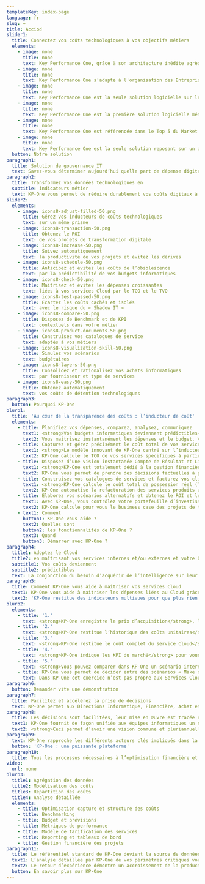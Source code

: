 ```yaml
---
templateKey: index-page
language: fr
slug: +
title: Acciod
slider1:
  title: Connectez vos coûts technologiques à vos objectifs métiers
  elements:
    - image: none
      title: none
      text: Key Performance One, grâce à son architecture inédite agrège et structure les données de bout en bout et en assure le cycle de vie
    - image: none
      title: none
      text: Key Performance One s'adapte à l'organisation des Entreprises et des Administrations en identifiant qui sont les producteurs de services informatiques et qui en sont les consommateurs
    - image: none
      title: none
      text: Key Performance One est la seule solution logicielle sur le Cloud (SaaS) qui permet aux organisations de partager les mêmes métriques budgétaires IT de détention et de valeur (TCO-TVO)
    - image: none
      title: none
      text: Key Performance One est la première solution logicielle métier qui permet de rapprocher, planifier et connecter les dépenses et les investissements du numérique
    - image: none
      title: none
      text: Key Performance One est référencée dans le Top 5 du Market Guide Gartner parmi les solutions « IT Financial & Business Management » ITFM-ITBM
    - image: none
      title: none
      text: Key Performance One est la seule solution reposant sur un algorithme métier des Technologies de l'Information (IT) totalement intégré et s'appuyant sur un modèle de données unique
  button: Notre solution
paragraph1:
  title: Solution de gouvernance IT
  text: Savez-vous déterminer aujourd’hui quelle part de dépense digitale/technologique contient vos produits et/ou services et quelle part devrez-vous demain y consacrer pour atteindre vos objectifs de croissance ?
paragraph2:
  title: Transformez vos données technologiques en
  subtitle: indicateurs métier
  text: KP-One vous permet de réduire durablement vos coûts digitaux à leur réel taux d’usage et d’aligner vos investissements technologiques sur les besoins stratégiques de vos métiers.
slider2:
  elements:
    - image: icons8-adjust-filled-50.png
      title: Gérez vos inducteurs de coûts technologiques
      text: sur un même prisme
    - image: icons8-transaction-50.png
      title: Obtenez le ROI
      text: de vos projets de transformation digitale
    - image: icons8-increase-50.png
      title: Suivez automatiquement
      text: la productivité de vos projets et évitez les dérives
    - image: icons8-schedule-50.png
      title: Anticipez et évitez les coûts de l’obsolescence
      text: par la prédictibilité de vos budgets informatiques
    - image: icons8-check-50.png
      title: Maitrisez et évitez les dépenses croissantes
      text: liées à vos services Cloud par le TCO et le TVO
    - image: icons8-test-passed-50.png
      title: Ecartez les coûts cachés et isolés
      text: avec le risque du « Shadow IT »
    - image: icons8-compare-50.png
      title: Disposez de Benchmark et de KPI
      text: contextuels dans votre métier
    - image: icons8-product-documents-50.png
      title: Construisez vos catalogues de service
      text: adaptés à vos métiers
    - image: icons8-visualization-skill-50.png
      title: Simulez vos scénarios
      text: budgétaires
    - image: icons8-layers-50.png
      title: Consolidez et rationalisez vos achats informatiques
      text: par fournisseur et type de services
    - image: icons8-easy-50.png
      title: Obtenez automatiquement
      text: vos coûts de détention technologiques
paragraph3:
  button: Pourquoi KP-One
blurb1:
  title: 'Au cœur de la transparence des coûts : l’inducteur de coût'
  elements:
    - title: Planifiez vos dépenses, comparez, analysez, communiquez
      text1: <strong>Vos budgets informatiques deviennent prédictibles</strong> car KP-One les calcule à partir de vos coûts réels, fixes ou variables.
      text2: Vous maitrisez instantanément les dépenses et le budget. Vous pouvez simuler vos prochains budgets, les comparer entre eux et aux exercices précédents.
    - title: Capturez et gérez précisément le coût total de vos services informatiques (TCO)
      text1: <strong>Le modèle innovant de KP-One centré sur l’inducteur de coût</strong> vous permet de relier l’ensemble des ressources technologiques à l’ensemble de leurs coûts.
      text2: KP-One calcule le TCO de vos services spécifiques à partir de l’ensemble des inducteurs de coûts attachés à chaque ressource technologique.
    - title: Disposez d’une vision instantanée Compte de Résultat et Liquidités quel que soit le périmètre budgétaire ou le projet d’investissement analysé
      text1: <strong>KP-One est totalement dédié à la gestion financière IT et à la gouvernance informatique</strong> ce qui vous permet de réunir l’ensemble des décisionnaires financiers et technologiques.
      text2: KP-One vous permet de prendre des décisions factuelles à partir des vues synchronisées liquidités et compte de résultat quel que soit le périmètre analysé ou simulé.
    - title: Construisez vos catalogues de services et facturez vos clients internes en toute transparence
      text1: <strong>KP-One calcule le coût total de possession réel (TCO)</strong> pour chaque consommateur/ utilisateur des services. KP-One vous assiste dans la construction de vos catalogues de services spécifiques, vos unités d’œuvre et vos KPI contextuels.
      text2: KP-One automatise la refacturation des services produits aux clients consommateurs.
    - title: Elaborez vos scénarios alternatifs et obtenez le ROI et le Payback  de vos projets de transformation digitale
      text1: Avec KP-One, vous contrôlez votre portefeuille d’investissements digitaux et mesurez les gains de vos projets (benefit tracking) et l’impact de leur productivité sur vos budgets de fonctionnement.
      text2: KP-One calcule pour vous le business case des projets de transformation digitale en comparant les coûts complets de fonctionnement initiaux et cibles. Vous anticipez ainsi l’obsolescence technologique et les surcoûts.
    - text1: Comment
      button1: KP-One vous aide ?
      text2: Quelles sont
      button2: les fonctionnalités de KP-One ?
      text3: Quand
      button3: Démarrer avec KP-One ?
paragraph4:
  title1: Adoptez le Cloud
  title2: en maîtrisant vos services internes et/ou externes et votre budget
  subtitle1: Vos coûts deviennent
  subtitle2: prédictibles
  text: La conjonction du besoin d’acquérir de l’intelligence sur leur marché et la puissance des offres technologiques déclenche une priorité d’investissement dans le numérique. De ce fait, les entreprises axent leur stratégie sur l’acquisition et le traitement des données rendu possible par le Cloud Computing qui arrive à maturité.
paragraph5:
  title: Comment KP-One vous aide à maîtriser vos services Cloud
  text1: KP-One vous aide à maitriser les dépenses liées au Cloud grâce à son modèle inédit totalement intégré.
  text2: 'KP-One restitue des indicateurs multivues pour que plus rien ne vous échappe :'
blurb2:
  elements:
    - title: '1.'
      text: <strong>KP-One enregistre le prix d’acquisition</strong>, les montants unitaires actualisés et le coût total (IaaS, PaaS, SaaS) et permet la parfaite lisibilité des factures compliquées du Cloud.
    - title: '2.'
      text: <strong>KP-One restitue l’historique des coûts unitaires</strong>, de vos volumes et des coûts totaux de détention (TCO). KP-One vous indique l’évolution des unités d’œuvre et l’évolution de vos volumes.
    - title: '3.'
      text: <strong>KP-One restitue le coût complet du service Cloud</strong> et vous indique son évolution pour obtenir le cout total de la valeur (TVO).
    - title: '4.'
      text: <strong>KP-One indique les KPI du marché</strong> pour vous permettre de comparer le taux d’usage le plus approprié du Cloud (IaaS, PaaS…) par rapport au meilleur prix du moment.
    - title: '5.'
      text: <strong>Vous pouvez comparer dans KP-One un scénario interne</strong> avec celui de l’adoption du Cloud en spécifiant vos volumes et calculer le ROI de chaque transformation. Vous saurez si la flexibilité d’un Cloud a un coût pertinent dans votre contexte.
    - title: KP-One vous permet de décider entre des scénarios « Make or Buy ».
      text: Dans KP-One cet exercice n’est pas propre aux Services Cloud. Vous pouvez vous y livrer pour <strong>n'importe quel service interne et/ou externe.</strong>
paragraph6:
  button: Demander vite une démonstration
paragraph7:
  title: Facilitez et accélérez la prise de décisions
  text: KP-One permet aux Directions Informatique, Financière, Achat et Métier d’avoir une compréhension commune instantanée et juste des dépenses technologiques et leur impact financier sur le service produit pour l’Entreprise
paragraph8:
  title: Les décisions sont facilitées, leur mise en œuvre est tracée et les retours sur investissements vérifiables.
  text1: KP-One fournit de façon unifiée aux équipes informatiques un niveau de détails jamais égalé dans d’autres solutions et fournit des données financières stratégiques aux  Directions. La valeur des biens informatiques en tant qu’investissements et services rendus est instantanément analysable. KP-One met à disposition les fonctions nécessaires au suivi des écarts budgétaires, à l’analyse des structures des coûts technologiques et au calcul des impacts financiers des transformations digitales.
  text2: <strong>Ceci permet d’avoir une vision commune et pluriannuelle des budgets</strong> (passée ou future), lisible sur des comptes de résultats et liquidités, d’obtenir les KPI contextuels, les Benchmarks, les scénarios alternatifs, et l’ensemble du Portfolio projets…
paragraph9:
  text: KP-One rapproche les différents acteurs clés impliqués dans la transformation digitale de l’entreprise
  button: 'KP-One : une puissante plateforme'
paragraph10:
  title: Tous les processus nécessaires à l’optimisation financière et au management des technologies sont automatisés par KP-One
video:
  url: none
blurb3:
  title1: Agrégation des données
  title2: Modélisation des coûts
  title3: Répartition des coûts
  title4: Analyse détaillée
  elements:
    - title: Optimisation capture et structure des coûts
    - title: Benchmarking
    - title: Budget et prévisions
    - title: Métriques de performance
    - title: Modèle de tarification des services
    - title: Reporting et tableaux de bord
    - title: Gestion financière des projets
paragraph11:
  title: Le référentiel standard de KP-One devient la source de données unique de la plateforme d’analyse collaborative qui transforme vos données technico-économiques en indicateurs métier.
  text1: L’analyse détaillée par KP-One de vos périmètres critiques vous permet d’identifier des économies structurelles et durables de l’ordre de 15 à 20 % dès sa mise en œuvre.
  text2: Le retour d’expérience démontre un accroissement de la productivité de la gestion de la chaîne financière de vos technologies de 36%.
  button: En savoir plus sur KP-One
---
```

